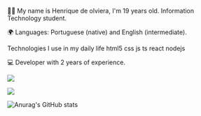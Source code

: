 👨‍💻 My name is Henrique de olviera, I'm 19 years old.
Information Technology student.

🌍 Languages: Portuguese (native) and English (intermediate).

Technologies I use in my daily life
html5 css js ts react nodejs

💻 Developer with 2 years of experience.



<a href="mailto:oliveira.henr@hotmail.com">
<img src="https://img.shields.io/badge/Gmail-D14836?style=for-the-badge&logo=gmail&logoColor=white"/>

<p align="">
  <a href="https://skillicons.dev">
    <img src="https://skillicons.dev/icons?i=git,discord,github,vscode,html,java,nodejs,windows,php,javascript,laravel,bootstrap,react,css" />
  </a>
</p>

![Anurag's GitHub stats](https://github-readme-stats.vercel.app/api?username=anuraghazra&show_icons=true&theme=radical)

